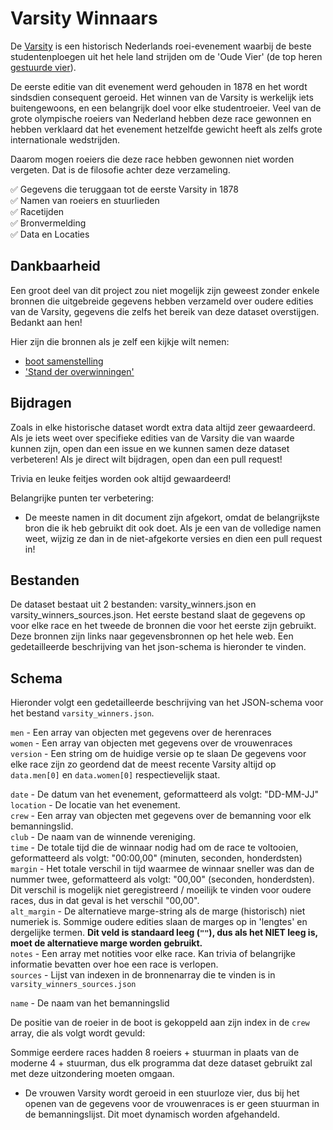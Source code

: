 # Varsity Winnaars

De [Varsity](https://knsrb.nl/varsity/) is een historisch Nederlands roei-evenement waarbij de beste studentenploegen uit het hele land strijden om de 'Oude Vier' (de top heren [gestuurde vier](https://nl.wikipedia.org/wiki/Gestuurde_vier)).

De eerste editie van dit evenement werd gehouden in 1878 en het wordt sindsdien consequent geroeid. Het winnen van de Varsity is werkelijk iets buitengewoons, en een belangrijk doel voor elke studentroeier. Veel van de grote olympische roeiers van Nederland hebben deze race gewonnen en hebben verklaard dat het evenement hetzelfde gewicht heeft als zelfs grote internationale wedstrijden.

Daarom mogen roeiers die deze race hebben gewonnen niet worden vergeten. Dat is de filosofie achter deze verzameling.

:white_check_mark: Gegevens die teruggaan tot de eerste Varsity in 1878
<br>
:white_check_mark: Namen van roeiers en stuurlieden
<br>
:white_check_mark: Racetijden
<br>
:white_check_mark: Bronvermelding
<br>
:white_check_mark: Data en Locaties

## Dankbaarheid

Een groot deel van dit project zou niet mogelijk zijn geweest zonder enkele bronnen die uitgebreide gegevens hebben verzameld over oudere edities van de Varsity, gegevens die zelfs het bereik van deze dataset overstijgen. Bedankt aan hen!

Hier zijn die bronnen als je zelf een kijkje wilt nemen:
- [boot samenstelling](https://web.archive.org/web/20030918025009/http://www.mijnlieff.nl/sport/roeien/varsity/varsity%20matrix.pdf)
- ['Stand der overwinningen'](https://web.archive.org/web/20080412011202/http://www.knsrb.nl/index.php?id=189%2C0%2C0%2C1%2C0%2C0)

## Bijdragen

Zoals in elke historische dataset wordt extra data altijd zeer gewaardeerd. Als je iets weet over specifieke edities van de Varsity die van waarde kunnen zijn, open dan een issue en we kunnen samen deze dataset verbeteren! Als je direct wilt bijdragen, open dan een pull request!

Trivia en leuke feitjes worden ook altijd gewaardeerd!

Belangrijke punten ter verbetering:

* De meeste namen in dit document zijn afgekort, omdat de belangrijkste bron die ik heb gebruikt dit ook doet. Als je een van de volledige namen weet, wijzig ze dan in de niet-afgekorte versies en dien een pull request in!

## Bestanden

De dataset bestaat uit 2 bestanden: varsity_winners.json en varsity_winners_sources.json. Het eerste bestand slaat de gegevens op voor elke race en het tweede de bronnen die voor het eerste zijn gebruikt. Deze bronnen zijn links naar gegevensbronnen op het hele web. Een gedetailleerde beschrijving van het json-schema is hieronder te vinden.

## Schema

Hieronder volgt een gedetailleerde beschrijving van het JSON-schema voor het bestand `varsity_winners.json`.

`men` - Een array van objecten met gegevens over de herenraces
<br>
`women` - Een array van objecten met gegevens over de vrouwenraces
<br>
`version` - Een string om de huidige versie op te slaan
De gegevens voor elke race zijn zo geordend dat de meest recente Varsity altijd op `data.men[0]` en `data.women[0]` respectievelijk staat.

`date` - De datum van het evenement, geformatteerd als volgt: "DD-MM-JJ"
<br>
`location` - De locatie van het evenement.
<br>
`crew` - Een array van objecten met gegevens over de bemanning voor elk bemanningslid.
<br>
`club` - De naam van de winnende vereniging.
<br>
`time` - De totale tijd die de winnaar nodig had om de race te voltooien, geformatteerd als volgt: "00:00,00" (minuten, seconden, honderdsten)
<br>
`margin` - Het totale verschil in tijd waarmee de winnaar sneller was dan de nummer twee, geformatteerd als volgt: "00,00" (seconden, honderdsten).
Dit verschil is mogelijk niet geregistreerd / moeilijk te vinden voor oudere races, dus in dat geval is het verschil "00,00".
<br>
`alt_margin` - De alternatieve marge-string als de marge (historisch) niet numeriek is. Sommige oudere edities slaan de marges op in 'lengtes' en dergelijke termen. <b>Dit veld is standaard leeg (`""`), dus als het NIET leeg is, moet de alternatieve marge worden gebruikt.</b>
<br>
`notes` - Een array met notities voor elke race. Kan trivia of belangrijke informatie bevatten over hoe een race is verlopen.
<br>
`sources` - Lijst van indexen in de bronnenarray die te vinden is in `varsity_winners_sources.json`

`name` - De naam van het bemanningslid

De positie van de roeier in de boot is gekoppeld aan zijn index in de `crew` array, die als volgt wordt gevuld:
<br>

Sommige eerdere races hadden 8 roeiers + stuurman in plaats van de moderne 4 + stuurman, dus elk programma dat deze dataset gebruikt zal met deze uitzondering moeten omgaan.

* De vrouwen Varsity wordt geroeid in een stuurloze vier, dus bij het openen van de gegevens voor de vrouwenraces is er geen stuurman in de bemanningslijst. Dit moet dynamisch worden afgehandeld.
